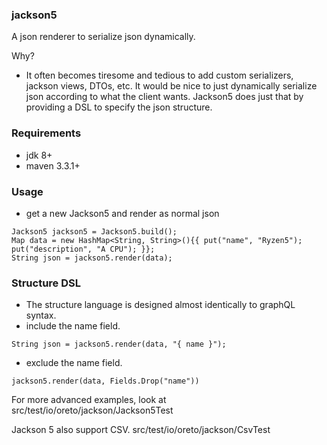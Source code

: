 ### jackson5 
A json renderer to serialize json dynamically.

Why?
 - It often becomes tiresome and tedious to add custom serializers, jackson views, DTOs, etc. 
It would be nice to just dynamically serialize json according to what the client wants. 
Jackson5 does just that by providing a DSL to specify the json structure.
  
### Requirements
 - jdk 8+
 - maven 3.3.1+

### Usage
 - get a new Jackson5 and render as normal json
```
Jackson5 jackson5 = Jackson5.build();
Map data = new HashMap<String, String>(){{ put("name", "Ryzen5"); put("description", "A CPU"); }};
String json = jackson5.render(data);
```

### Structure DSL
- The structure language is designed almost identically to graphQL syntax. 
- include the name field.
```
String json = jackson5.render(data, "{ name }");
```
- exclude the name field.
```
jackson5.render(data, Fields.Drop("name"))
```

For more advanced examples, look at src/test/io/oreto/jackson/Jackson5Test

Jackson 5 also support CSV. src/test/io/oreto/jackson/CsvTest

